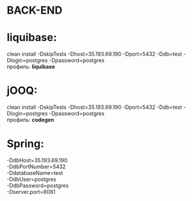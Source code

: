 # **BACK-END**
# liquibase:
clean install -DskipTests -Dhost=35.193.69.190 -Dport=5432 -Ddb=test -Dlogin=postgres -Dpassword=postgres
<br>профиль: **liquibase**

# jOOQ: 
clean install -DskipTests -Dhost=35.193.69.190 -Dport=5432 -Ddb=test -Dlogin=postgres -Dpassword=postgres
<br>профиль: **codegen**

# Spring:
-DdbHost=35.193.69.190<br>
-DdbPortNumber=5432<br>
-DdatabaseName=test<br>
-DdbUser=postgres<br>
-DdbPassword=postgres<br>
-Dserver.port=8081


